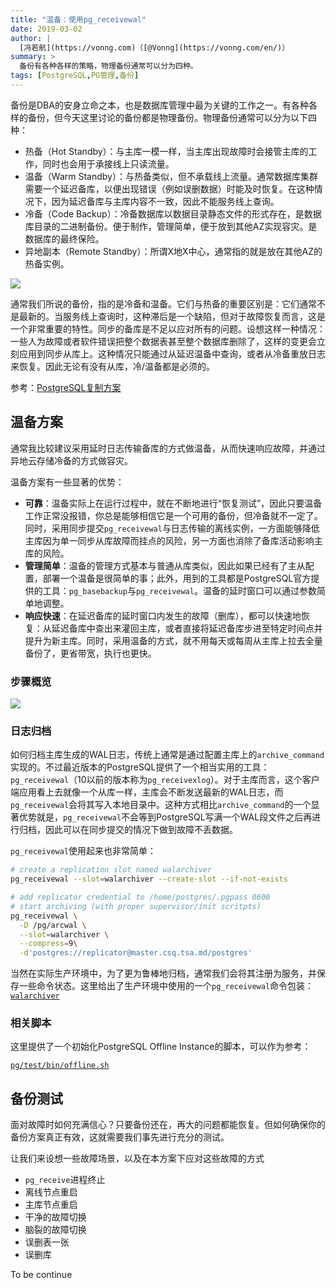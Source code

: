 ```yaml
---
title: "温备：使用pg_receivewal"
date: 2019-03-02
author: |
  [冯若航](https://vonng.com)（[@Vonng](https://vonng.com/en/)）
summary: >
  备份有各种各样的策略，物理备份通常可以分为四种。
tags: [PostgreSQL,PG管理,备份]
---
```


备份是DBA的安身立命之本，也是数据库管理中最为关键的工作之一。有各种各样的备份，但今天这里讨论的备份都是物理备份。物理备份通常可以分为以下四种：

* 热备（Hot Standby）：与主库一模一样，当主库出现故障时会接管主库的工作，同时也会用于承接线上只读流量。
* 温备（Warm Standby）：与热备类似，但不承载线上流量。通常数据库集群需要一个延迟备库，以便出现错误（例如误删数据）时能及时恢复。在这种情况下，因为延迟备库与主库内容不一致，因此不能服务线上查询。
* 冷备（Code Backup）：冷备数据库以数据目录静态文件的形式存在，是数据库目录的二进制备份。便于制作，管理简单，便于放到其他AZ实现容灾。是数据库的最终保险。
* 异地副本（Remote Standby）：所谓X地X中心，通常指的就是放在其他AZ的热备实例。

![](/img/blog/pg/backup-types.png)

通常我们所说的备份，指的是冷备和温备。它们与热备的重要区别是：它们通常不是最新的。当服务线上查询时，这种滞后是一个缺陷，但对于故障恢复而言，这是一个非常重要的特性。同步的备库是不足以应对所有的问题。设想这样一种情况：一些人为故障或者软件错误把整个数据表甚至整个数据库删除了，这样的变更会立刻应用到同步从库上。这种情况只能通过从延迟温备中查询，或者从冷备重放日志来恢复。因此无论有没有从库，冷/温备都是必须的。

参考：[PostgreSQL复制方案](/admin/replication-plan/)



## 温备方案

通常我比较建议采用延时日志传输备库的方式做温备，从而快速响应故障，并通过异地云存储冷备的方式做容灾。

温备方案有一些显著的优势：

* **可靠**：温备实际上在运行过程中，就在不断地进行“恢复测试”，因此只要温备工作正常没报错，你总是能够相信它是一个可用的备份，但冷备就不一定了。同时，采用同步提交`pg_receivewal`与日志传输的离线实例，一方面能够降低主库因为单一同步从库故障而挂点的风险，另一方面也消除了备库活动影响主库的风险。
* **管理简单**：温备的管理方式基本与普通从库类似，因此如果已经有了主从配置，部署一个温备是很简单的事；此外，用到的工具都是PostgreSQL官方提供的工具：`pg_basebackup`与`pg_receivewal`。温备的延时窗口可以通过参数简单地调整。
* **响应快速**：在延迟备库的延时窗口内发生的故障（删库），都可以快速地恢复：从延迟备库中查出来灌回主库，或者直接将延迟备库步进至特定时间点并提升为新主库。同时，采用温备的方式，就不用每天或每周从主库上拉去全量备份了，更省带宽，执行也更快。

### 步骤概览

![](/img/blog/pg/backu-setup.png)

### 日志归档

如何归档主库生成的WAL日志，传统上通常是通过配置主库上的`archive_command`实现的。不过最近版本的PostgreSQL提供了一个相当实用的工具：`pg_receivewal`（10以前的版本称为`pg_receivexlog`）。对于主库而言，这个客户端应用看上去就像一个从库一样，主库会不断发送最新的WAL日志，而`pg_receivewal`会将其写入本地目录中。这种方式相比`archive_command`的一个显著优势就是，`pg_receivewal`不会等到PostgreSQL写满一个WAL段文件之后再进行归档，因此可以在同步提交的情况下做到故障不丢数据。

`pg_receivewal`使用起来也非常简单：

```bash
# create a replication slot named walarchiver
pg_receivewal --slot=walarchiver --create-slot --if-not-exists

# add replicator credential to /home/postgres/.pgpass 0600
# start archiving (with proper supervisor/init scritpts)
pg_receivewal \
  -D /pg/arcwal \
  --slot=walarchiver \
  --compress=9\
  -d'postgres://replicator@master.csq.tsa.md/postgres'
```

当然在实际生产环境中，为了更为鲁棒地归档，通常我们会将其注册为服务，并保存一些命令状态。这里给出了生产环境中使用的一个`pg_receivewal`命令包装：[`walarchiver`](https://github.com/Vonng/pg/blob/master/test/pkg/walarchiver)

### 相关脚本

这里提供了一个初始化PostgreSQL Offline Instance的脚本，可以作为参考：

[`pg/test/bin/offline.sh`](https://github.com/Vonng/pg/blob/master/test/bin/offline.sh)





## 备份测试

面对故障时如何充满信心？只要备份还在，再大的问题都能恢复。但如何确保你的备份方案真正有效，这就需要我们事先进行充分的测试。

让我们来设想一些故障场景，以及在本方案下应对这些故障的方式

* `pg_receive`进程终止
* 离线节点重启
* 主库节点重启
* 干净的故障切换
* 脑裂的故障切换
* 误删表一张
* 误删库

To be continue

